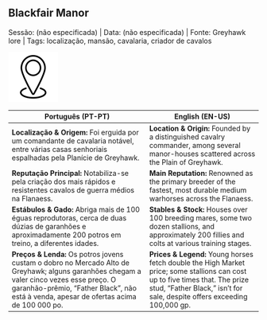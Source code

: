 ##  Blackfair Manor

Sessão: (não especificada) | Data: (não especificada) | Fonte: Greyhawk lore | Tags: localização, mansão, cavalaria, criador de cavalos

![Blackfair Manor](../../../assets/location/location_blank.png)

| **Português (PT-PT)** | **English (EN-US)** |
|-----------------------|--------------------|
| **Localização & Origem:** Foi erguida por um comandante de cavalaria notável, entre várias casas senhoriais espalhadas pela Planície de Greyhawk. | **Location & Origin:** Founded by a distinguished cavalry commander, among several manor-houses scattered across the Plain of Greyhawk. |
| **Reputação Principal:** Notabiliza-se pela criação dos mais rápidos e resistentes cavalos de guerra médios na Flanaess. | **Main Reputation:** Renowned as the primary breeder of the fastest, most durable medium warhorses across the Flanaess. |
| **Estábulos & Gado:** Abriga mais de 100 éguas reprodutoras, cerca de duas dúzias de garanhões e aproximadamente 200 potros em treino, a diferentes idades. | **Stables & Stock:** Houses over 100 breeding mares, some two dozen stallions, and approximately 200 fillies and colts at various training stages. |
| **Preços & Lenda:** Os potros jovens custam o dobro no Mercado Alto de Greyhawk; alguns garanhões chegam a valer cinco vezes esse preço. O garanhão-prêmio, “Father Black”, não está à venda, apesar de ofertas acima de 100 000 po. | **Prices & Legend:** Young horses fetch double the High Market price; some stallions can cost up to five times that. The prize stud, “Father Black,” isn’t for sale, despite offers exceeding 100,000 gp. |
